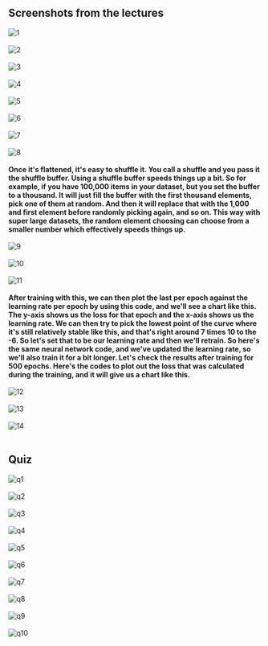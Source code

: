 ## Screenshots from the lectures<br>

![1](screenshots/1.PNG)<br><br>
![2](screenshots/2.PNG)<br><br>
![3](screenshots/3.PNG)<br><br>
![4](screenshots/4.PNG)<br><br>
![5](screenshots/5.PNG)<br><br>
![6](screenshots/6.PNG)<br><br>
![7](screenshots/7.PNG)<br><br>
![8](screenshots/8.PNG)<br><br>
**Once it's flattened, it's easy to shuffle it. You call a shuffle and you pass it the shuffle buffer. Using a shuffle buffer speeds things up a bit. So for example, if you have 100,000 items in your dataset, but you set the buffer to a thousand. It will just fill the buffer with the first thousand elements, pick one of them at random. And then it will replace that with the 1,000 and first element before randomly picking again, and so on. This way with super large datasets, the random element choosing can choose from a smaller number which effectively speeds things up.**<br><br>
![9](screenshots/9.PNG)<br><br>
![10](screenshots/10.PNG)<br><br>
![11](screenshots/11.PNG)<br><br>
**After training with this, we can then plot the last per epoch against the learning rate per epoch by using this code, and we'll see a chart like this. The y-axis shows us the loss for that epoch and the x-axis shows us the learning rate. We can then try to pick the lowest point of the curve where it's still relatively stable like this, and that's right around 7 times 10 to the -6. So let's set that to be our learning rate and then we'll retrain. So here's the same neural network code, and we've updated the learning rate, so we'll also train it for a bit longer. Let's check the results after training for 500 epochs. Here's the codes to plot out the loss that was calculated during the training, and it will give us a chart like this.**<br><br>
![12](screenshots/12.PNG)<br><br>
![13](screenshots/13.PNG)<br><br>
![14](screenshots/14.PNG)<br><br>


## Quiz <br>

![q1](screenshots/q1.PNG)<br><br>
![q2](screenshots/q2.PNG)<br><br>
![q3](screenshots/q3.PNG)<br><br>
![q4](screenshots/q4.PNG)<br><br>
![q5](screenshots/q5.PNG)<br><br>
![q6](screenshots/q6.PNG)<br><br>
![q7](screenshots/q7.PNG)<br><br>
![q8](screenshots/q8.PNG)<br><br>
![q9](screenshots/q9.PNG)<br><br>
![q10](screenshots/q10.PNG)<br><br>